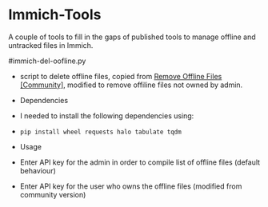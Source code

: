 # Immich-Tools
A couple of tools to fill in the gaps of published tools to manage offline and untracked files in Immich.

#immich-del-oofline.py
- script to delete offline files, copied from [Remove Offline Files [Community]](https://immich.app/docs/guides/remove-offline-files/), modified to remove offiline files not owned by admin.
- Dependencies
-   I needed to install the following dependencies using:
-   `pip install wheel requests halo tabulate tqdm`

- Usage
-    Enter API key for the admin in order to compile list of offline files (default behaviour)
-    Enter API key for the user who owns the offline files (modified from community version)
